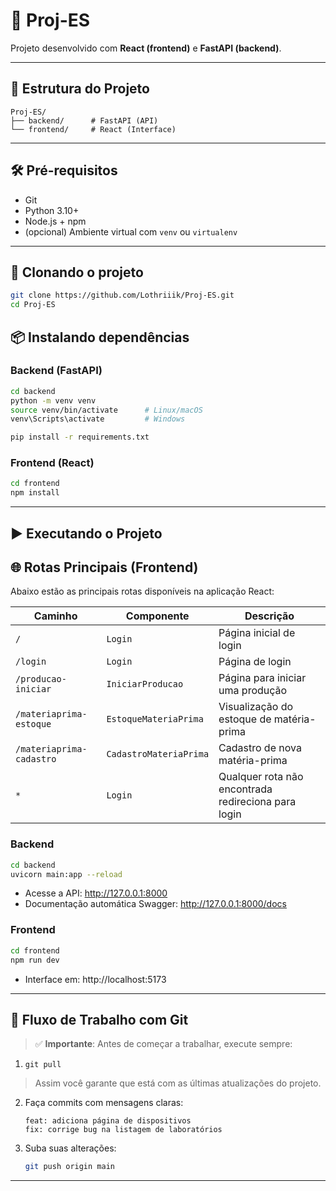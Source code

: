 
# 🚀 Proj-ES

Projeto desenvolvido com **React (frontend)** e **FastAPI (backend)**. 

---

## 📁 Estrutura do Projeto

```
Proj-ES/
├── backend/      # FastAPI (API)
└── frontend/     # React (Interface)
```

---

## 🛠️ Pré-requisitos

- Git
- Python 3.10+
- Node.js + npm
- (opcional) Ambiente virtual com `venv` ou `virtualenv`

---

## 🚧 Clonando o projeto

```bash
git clone https://github.com/Lothriiik/Proj-ES.git
cd Proj-ES
```

## 📦 Instalando dependências

### Backend (FastAPI)

```bash
cd backend
python -m venv venv
source venv/bin/activate      # Linux/macOS
venv\Scripts\activate         # Windows

pip install -r requirements.txt
```

### Frontend (React)

```bash
cd frontend
npm install
```

---

## ▶️ Executando o Projeto

## 🌐 Rotas Principais (Frontend)

Abaixo estão as principais rotas disponíveis na aplicação React:

| Caminho                    | Componente             | Descrição                                         |
|---------------------------|------------------------|---------------------------------------------------|
| `/`                       | `Login`                | Página inicial de login                           |
| `/login`                  | `Login`                | Página de login                                   |
| `/producao-iniciar`       | `IniciarProducao`      | Página para iniciar uma produção                  |
| `/materiaprima-estoque`   | `EstoqueMateriaPrima`  | Visualização do estoque de matéria-prima          |
| `/materiaprima-cadastro`  | `CadastroMateriaPrima` | Cadastro de nova matéria-prima                    |
| `*`                       | `Login`                | Qualquer rota não encontrada redireciona para login |


### Backend

```bash
cd backend
uvicorn main:app --reload
```

- Acesse a API: http://127.0.0.1:8000
- Documentação automática Swagger: http://127.0.0.1:8000/docs

### Frontend

```bash
cd frontend
npm run dev
```

- Interface em: http://localhost:5173

---

## 🔁 Fluxo de Trabalho com Git
> ✅ **Importante**: Antes de começar a trabalhar, execute sempre:
1.  `git pull`
> Assim você garante que está com as últimas atualizações do projeto.

2. Faça commits com mensagens claras:
   ```
   feat: adiciona página de dispositivos
   fix: corrige bug na listagem de laboratórios
   ```
3. Suba suas alterações:
   ```bash
   git push origin main

   ```

---


